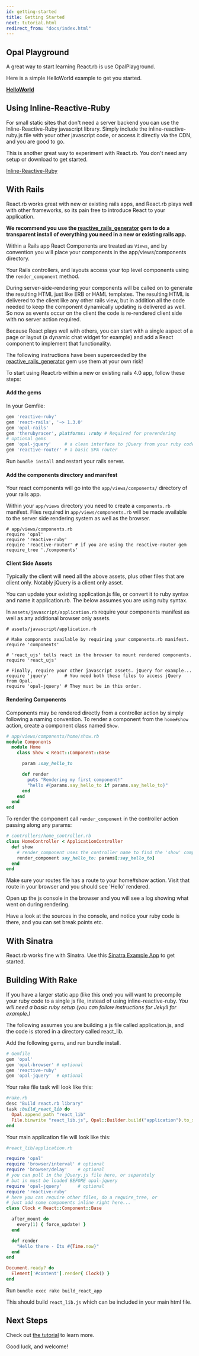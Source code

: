 ```yaml
---
id: getting-started
title: Getting Started
next: tutorial.html
redirect_from: "docs/index.html"
---
```


## Opal Playground

A great way to start learning React.rb is use OpalPlayground.

Here is a simple HelloWorld example to get you started.

**[HelloWorld](http://fkchang.github.io/opal-playground/?code:class%20HelloWorld%20%3C%20React%3A%3AComponent%3A%3ABase%0A%20%20param%20%3Avisitor%0A%0A%20%20def%20render%0A%20%20%20%20%22Hello%20there%20%23%7Bparams.visitor%7D%22%0A%20%20end%0Aend%0A%0A%0AElement%5B%27%23content%27%5D.render%20do%0A%20%20HelloWorld%20visitor%3A%20%22world%22%0Aend%0A%0A%0A&html_code=%3Cdiv%20id%3D%27content%27%3E%3C%2Fdiv%3E&css_code=body%20%7B%0A%20%20background%3A%20%23eeeeee%3B%0A%7D%0A)**

## Using Inline-Reactive-Ruby

For small static sites that don't need a server backend you can use the Inline-Reactive-Ruby javascript library.
Simply include the inline-reactive-ruby.js file with your other javascript code, or access it directly via the CDN, and you are good to go.

This is another great way to experiment with React.rb.  You don't need any setup or download to get started.

[Inline-Reactive-Ruby](https://github.com/reactive-ruby/inline-reactive-ruby)

## With Rails

React.rb works great with new or existing rails apps, and React.rb plays well with other frameworks, so
its pain free to introduce React to your application.

**We recommend you use the [reactive_rails_generator](https://goo.gl/505wxO) gem to do a transparent install of everything you need in a new or existing rails app.** 

Within a Rails app React Components are treated as `Views`, and by convention you will place your components
in the app/views/components directory.

Your Rails controllers, and layouts access your top level components using the `render_component` method.

During server-side-rendering your components will be called on to generate the resulting HTML just like ERB or
HAML templates.  The resulting HTML is delivered to the client like any other rails view, but in addition all
the code needed to keep the component dynamically updating is delivered as well.  So now as events occur on the
client the code is re-rendered client side with no server action required.

Because React plays well with others, you can start with a single aspect of a page or layout
(a dynamic chat widget for example) and add a React component to implement that functionality.

The following instructions have been superceeded by the [reactive_rails_generator](https://goo.gl/505wxO) gem use them at your own risk!

To start using React.rb within a new or existing rails 4.0 app, follow these steps:

#### Add the gems

In your Gemfile:

```ruby
gem 'reactive-ruby'
gem 'react-rails', '~> 1.3.0'
gem 'opal-rails'
gem 'therubyracer', platforms: :ruby # Required for prerendering
# optional gems
gem 'opal-jquery'     # a clean interface to jQuery from your ruby code
gem 'reactive-router' # a basic SPA router
```

Run `bundle install` and restart your rails server.

#### Add the components directory and manifest

Your react components will go into the `app/views/components/` directory of your
rails app.

Within your `app/views` directory you need to create a `components.rb` manifest.
Files required in `app/views/components.rb` will be made available to the server
side rendering system as well as the browser.

```
# app/views/components.rb
require 'opal'
require 'reactive-ruby'
require 'reactive-router' # if you are using the reactive-router gem
require_tree './components'
```

#### Client Side Assets

Typically the client will need all the above assets, plus other files that are client only.
Notably jQuery is a client only asset.

You can update your existing application.js file, or convert it to ruby syntax and name
it application.rb.  The below assumes you are using ruby syntax.

In `assets/javascript/application.rb` require your components manifest as well
as any additional browser only assets.

```
# assets/javascript/application.rb

# Make components available by requiring your components.rb manifest.
require 'components'

# 'react_ujs' tells react in the browser to mount rendered components.
require 'react_ujs'

# Finally, require your other javascript assets. jQuery for example...
require 'jquery'      # You need both these files to access jQuery from Opal.
require 'opal-jquery' # They must be in this order.
```

#### Rendering Components

Components may be rendered directly from a controller action by simply following
a naming convention. To render a component from the `home#show` action, create a
component class named `Show`.

```ruby
# app/views/components/home/show.rb
module Components
  module Home
    class Show < React::Component::Base

      param :say_hello_to

      def render
        puts "Rendering my first component!"
        "hello #{params.say_hello_to if params.say_hello_to}"
      end
    end
  end
end
```

To render the component call `render_component` in the controller action passing along any params:

```ruby
# controllers/home_controller.rb
class HomeController < ApplicationController
  def show
    # render_component uses the controller name to find the 'show' component.
    render_component say_hello_to: params[:say_hello_to]
  end
end
```

Make sure your routes file has a route to your home#show action. Visit that
route in your browser and you should see 'Hello' rendered.

Open up the js console in the browser and you will see a log showing what went
on during rendering.

Have a look at the sources in the console, and notice your ruby code is there,
and you can set break points etc.

## With Sinatra

React.rb works fine with Sinatra.  Use this [Sinatra Example App](https://github.com/zetachang/react.rb/tree/master/example/sinatra-tutorial)
to get started.

## Building With Rake

If you have a larger static app (like this one) you will want to precompile your ruby code to a single js file, instead of using inline-reactive-ruby. *You will need
a basic ruby setup (you can follow instructions for Jekyll for example.)*

The following assumes you are building a js file called application.js, and the code is stored in a directory
called react_lib.

Add the following gems, and run bundle install.

```ruby
# Gemfile
gem 'opal'
gem 'opal-browser' # optional
gem 'reactive-ruby'
gem 'opal-jquery'  # optional
```

Your rake file task will look like this:

```ruby
#rake.rb
desc "Build react.rb library"
task :build_react_lib do
  Opal.append_path "react_lib"
  File.binwrite "react_lib.js", Opal::Builder.build("application").to_s
end
```

Your main application file will look like this:

```ruby
#react_lib/application.rb

require 'opal'
require 'browser/interval' # optional
require 'browser/delay'    # optional
# you can pull in the jQuery.js file here, or separately
# but in must be loaded BEFORE opal-jquery
require 'opal-jquery'      # optional
require 'reactive-ruby'
# here you can require other files, do a require_tree, or
# just add some components inline right here...
class Clock < React::Component::Base

  after_mount do
    every(1) { force_update! }
  end

  def render
    "Hello there - Its #{Time.now}"
  end
end

Document.ready? do
  Element['#content'].render{ Clock() }
end
```

Run `bundle exec rake build_react_app`

This should build `react_lib.js` which can be included in your main html file.


## Next Steps

Check out [the tutorial](/docs/tutorial.html) to learn more.

Good luck, and welcome!
